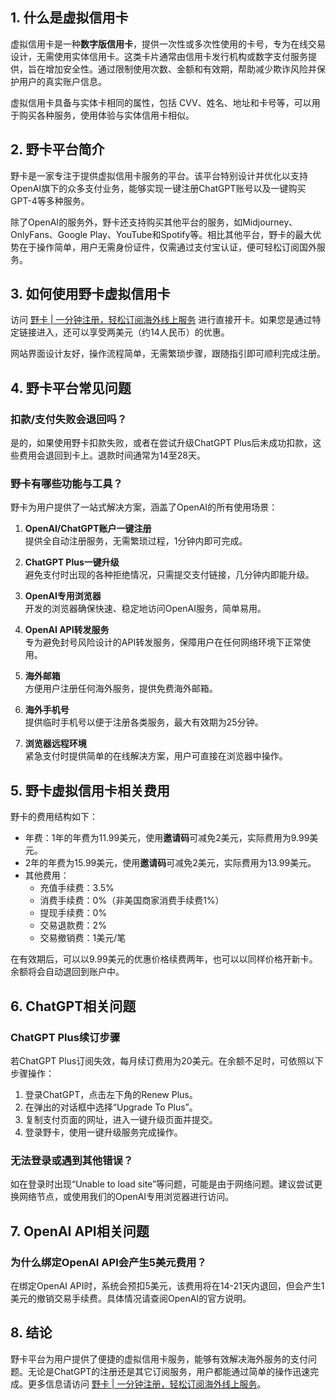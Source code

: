 ## 1. 什么是虚拟信用卡

虚拟信用卡是一种**数字版信用卡**，提供一次性或多次性使用的卡号，专为在线交易设计，无需使用实体信用卡。这类卡片通常由信用卡发行机构或数字支付服务提供，旨在增加安全性。通过限制使用次数、金额和有效期，帮助减少欺诈风险并保护用户的真实账户信息。

虚拟信用卡具备与实体卡相同的属性，包括 CVV、姓名、地址和卡号等，可以用于购买各种服务，使用体验与实体信用卡相似。

## 2. 野卡平台简介

野卡是一家专注于提供虚拟信用卡服务的平台。该平台特别设计并优化以支持OpenAI旗下的众多支付业务，能够实现一键注册ChatGPT账号以及一键购买GPT-4等多种服务。

除了OpenAI的服务外，野卡还支持购买其他平台的服务，如Midjourney、OnlyFans、Google Play、YouTube和Spotify等。相比其他平台，野卡的最大优势在于操作简单，用户无需身份证件，仅需通过支付宝认证，便可轻松订阅国外服务。

## 3. 如何使用野卡虚拟信用卡

访问 [野卡 | 一分钟注册，轻松订阅海外线上服务](https://bit.ly/bewildcard) 进行直接开卡。如果您是通过特定链接进入，还可以享受两美元（约14人民币）的优惠。

网站界面设计友好，操作流程简单，无需繁琐步骤，跟随指引即可顺利完成注册。

## 4. 野卡平台常见问题

### 扣款/支付失败会退回吗？

是的，如果使用野卡扣款失败，或者在尝试升级ChatGPT Plus后未成功扣款，这些费用会退回到卡上。退款时间通常为14至28天。

### 野卡有哪些功能与工具？

野卡为用户提供了一站式解决方案，涵盖了OpenAI的所有使用场景：

1. **OpenAI/ChatGPT账户一键注册**  
   提供全自动注册服务，无需繁琐过程，1分钟内即可完成。

2. **ChatGPT Plus一键升级**  
   避免支付时出现的各种拒绝情况，只需提交支付链接，几分钟内即能升级。

3. **OpenAI专用浏览器**  
   开发的浏览器确保快速、稳定地访问OpenAI服务，简单易用。

4. **OpenAI API转发服务**  
   专为避免封号风险设计的API转发服务，保障用户在任何网络环境下正常使用。

5. **海外邮箱**  
   方便用户注册任何海外服务，提供免费海外邮箱。

6. **海外手机号**  
   提供临时手机号以便于注册各类服务，最大有效期为25分钟。

7. **浏览器远程环境**  
   紧急支付时提供简单的在线解决方案，用户可直接在浏览器中操作。

## 5. 野卡虚拟信用卡相关费用

野卡的费用结构如下：

- 年费：1年的年费为11.99美元，使用**邀请码**可减免2美元，实际费用为9.99美元。
- 2年的年费为15.99美元，使用**邀请码**可减免2美元，实际费用为13.99美元。
- 其他费用：  
  - 充值手续费：3.5%  
  - 消费手续费：0%（非美国商家消费手续费1%）  
  - 提现手续费：0%  
  - 交易退款费：2%  
  - 交易撤销费：1美元/笔  

在有效期后，可以以9.99美元的优惠价格续费两年，也可以以同样价格开新卡。余额将会自动退回到账户中。

## 6. ChatGPT相关问题

### ChatGPT Plus续订步骤

若ChatGPT Plus订阅失效，每月续订费用为20美元。在余额不足时，可依照以下步骤操作：

1. 登录ChatGPT，点击左下角的Renew Plus。
2. 在弹出的对话框中选择“Upgrade To Plus”。
3. 复制支付页面的网址，进入一键升级页面并提交。
4. 登录野卡，使用一键升级服务完成操作。

### 无法登录或遇到其他错误？

如在登录时出现“Unable to load site”等问题，可能是由于网络问题。建议尝试更换网络节点，或使用我们的OpenAI专用浏览器进行访问。

## 7. OpenAI API相关问题

### 为什么绑定OpenAI API会产生5美元费用？

在绑定OpenAI API时，系统会预扣5美元，该费用将在14-21天内退回，但会产生1美元的撤销交易手续费。具体情况请查阅OpenAI的官方说明。

## 8. 结论

野卡平台为用户提供了便捷的虚拟信用卡服务，能够有效解决海外服务的支付问题。无论是ChatGPT的注册还是其它订阅服务，用户都能通过简单的操作迅速完成。更多信息请访问 [野卡 | 一分钟注册，轻松订阅海外线上服务](https://bit.ly/bewildcard)。